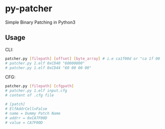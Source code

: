 # py-patcher

Simple Binary Patching in Python3

## Usage

CLI:

```bash
patcher.py [filepath] [offset] [byte_array] # i.e ca1f00d or "ca 1f 00 0d"
# patcher.py 1.elf 0xCD40 "60000000"
# patcher.py 1.elf 0xCD44 "60 00 00 00"
```

CFG:

```bash
patcher.py [filepath] [cfgpath]
# patcher.py 1.elf input.cfg
# content of .cfg file

# [patch]
# ElfAddrCell=False
# name = Dummy Patch Name
# addrr = 0xCA7F00D
# value = CA7F00D
```
